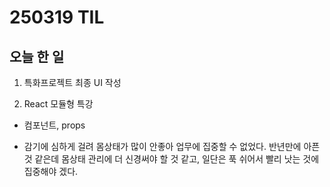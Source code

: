 # 250319 TIL

## 오늘 한 일

1. 특화프로젝트 최종 UI 작성

2. React 모듈형 특강

- 컴포넌트, props

- 감기에 심하게 걸려 몸상태가 많이 안좋아 업무에 집중할 수 없었다. 반년만에 아픈 것 같은데 몸상태 관리에 더 신경써야 할 것 같고, 일단은 푹 쉬어서 빨리 낫는 것에 집중해야 겠다.
